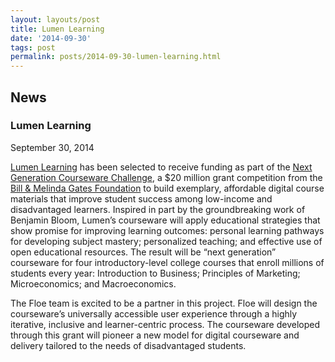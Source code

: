 ```yaml
---
layout: layouts/post
title: Lumen Learning
date: '2014-09-30'
tags: post
permalink: posts/2014-09-30-lumen-learning.html
---
```

<article class="floe-content floe-news-item">
                <h2> News </h2>
                <h3>Lumen Learning</h3>
                <time class="floe-date" datetime="2014-09-30">September 30, 2014</time>
                <p><a href="http://lumenlearning.com/">Lumen Learning</a> has been selected to receive funding as part of the
                    <a href="https://www.gatesfoundation.org/Media-Center/Press-Releases/2014/09/Gates-Foundation-Announces-Finalists-for-$20-Million-in-Digital-Courseware-Investments">Next Generation Courseware Challenge</a>,
                    a $20 million grant competition from the <a href="http://www.gatesfoundation.org/">Bill & Melinda Gates Foundation</a>
                    to build exemplary, affordable digital course materials that improve student success among low-income
                    and disadvantaged learners. Inspired in part by the groundbreaking work of Benjamin Bloom, Lumen’s
                    courseware will apply educational strategies that show promise for improving learning outcomes: personal
                    learning pathways for developing subject mastery; personalized teaching; and effective use of open
                    educational resources. The result will be “next generation” courseware for four introductory-level
                    college courses that enroll millions of students every year: Introduction to Business; Principles of
                    Marketing; Microeconomics; and Macroeconomics.</p>
                <p>The Floe team is excited to be a partner in this project. Floe will design the courseware’s universally
                    accessible user experience through a highly iterative, inclusive and learner-centric process.
                    The courseware developed through this grant will pioneer a new model for digital courseware and
                    delivery tailored to the needs of disadvantaged students.</p>
            </article>

